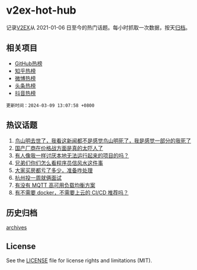 # v2ex-hot-hub

 记录[V2EX](https://www.v2ex.com/)从 2021-01-06 日至今的热门话题。每小时抓取一次数据，按天[归档](archives)。
 
 ## 相关项目

- [GitHub热榜](https://github.com/lonnyzhang423/github-hot-hub)
- [知乎热榜](https://github.com/lonnyzhang423/zhihu-hot-hub)
- [微博热榜](https://github.com/lonnyzhang423/weibo-hot-hub)
- [头条热榜](https://github.com/lonnyzhang423/toutiao-hot-hub)
- [抖音热榜](https://github.com/lonnyzhang423/douyin-hot-hub)


 `更新时间：2024-03-09 13:07:58 +0800`

## 热议话题

1. [鸟山明去世了，​我看这新闻都不是感觉鸟山明死了，我是感觉一部分的我死了](https://www.v2ex.com/t/1021827)
1. [国产厂商在价格战方面是真的太吓人了](https://www.v2ex.com/t/1021873)
1. [有人像我一样讨厌本地无法运行起来的项目的吗？](https://www.v2ex.com/t/1021909)
1. [兄弟们你们怎么看程序员信风水这件事](https://www.v2ex.com/t/1021926)
1. [大家买房都亏了多少，准备咋处理](https://www.v2ex.com/t/1021935)
1. [杭州投一周就俩面试](https://www.v2ex.com/t/1021920)
1. [有没有 MQTT 高可用负载均衡方案](https://www.v2ex.com/t/1021963)
1. [有不需要 docker，不需要上云的 CI/CD 推荐吗？](https://www.v2ex.com/t/1021870)

## 历史归档

[archives](archives)

## License

See the [LICENSE](LICENSE) file for license rights and limitations (MIT).
